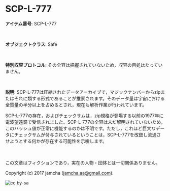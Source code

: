 

# SCP-L-777

**アイテム番号**: SCP-L-777  

<br>  

**オブジェクトクラス**: Safe  

<br>  

**特別収容プロトコル**: その全容は把握されていないため，収容の目処はたっていません。  

<br>  

**説明**: SCP-L-777は圧縮されたデータアーカイブで，マジックナンバーからzipまたはそれに類する形式であることが推察されます。そのデータ量は宇宙における全質量の半分以上を占めるとされ，現在も解析作業が行われています。  

SCP-L-777の存在，およびチェックサムは，zip規格が登場する以前の1977年に電波望遠鏡で受信されました。SCP-L-777の全容は未だ解明されていないため，このハッシュ値が正常に機能するのかは不明です。ただし，これほど巨大なデータにチェックサムが付与されているということは，SCP-L-777を改竄し流通させようとする何かが存在する可能性を示唆します。  

<br>  
<br>  
この文章はフィクションであり，実在の人物・団体とは一切関係ありません。  

Copyright (c) 2017 jamcha (jamcha.aa@gmail.com).  

![cc by-sa](http://i.creativecommons.org/l/by-sa/4.0/88x31.png)  

